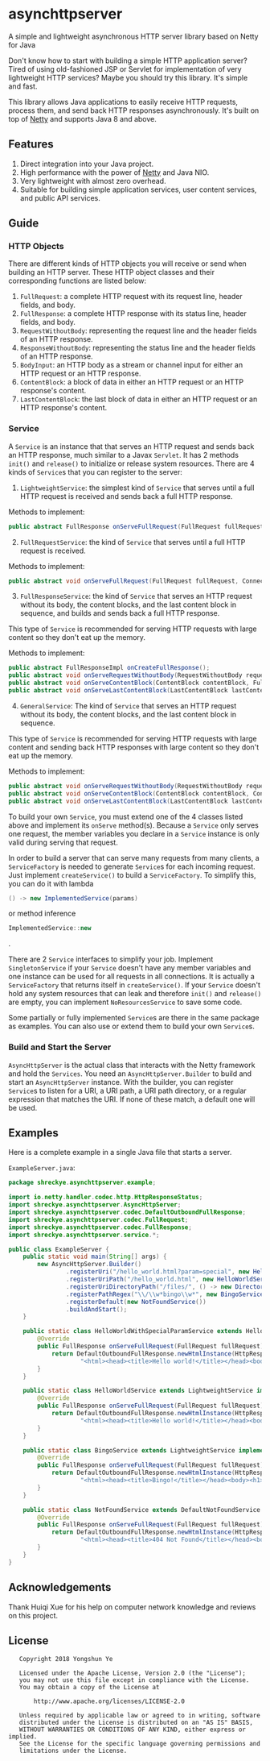 # asynchttpserver
A simple and lightweight asynchronous HTTP server library based on Netty for Java


Don't know how to start with building a simple HTTP application server? Tired of using old-fashioned JSP or Servlet for implementation of very lightweight HTTP services? Maybe you should try this library. It's simple and fast.

This library allows Java applications to easily receive HTTP requests, process them, and send back HTTP responses asynchronously. It's built on top of [Netty](https://netty.io/) and supports Java 8 and above.
## Features
1. Direct integration into your Java project.
1. High performance with the power of [Netty](https://netty.io/) and Java NIO.
2. Very lightweight with almost zero overhead.
3. Suitable for building simple application services, user content services, and public API services.
## Guide
### HTTP Objects
There are different kinds of HTTP objects you will receive or send when building an HTTP server. These HTTP object classes and their corresponding functions are listed below:
1. `FullRequest`: a complete HTTP request with its request line, header fields, and body.
2. `FullResponse`: a complete HTTP response with its status line, header fields, and body.
3. `RequestWithoutBody`: representing the request line and the header fields of an HTTP response.
4. `ResponseWithoutBody`: representing the status line and the header fields of an HTTP response.
5. `BodyInput`: an HTTP body as a stream or channel input for either an HTTP request or an HTTP response.
6. `ContentBlock`: a block of data in either an HTTP request or an HTTP response's content.
7. `LastContentBlock`: the last block of data in either an HTTP request or an HTTP response's content.
### Service
A `Service` is an instance that that serves an HTTP request and sends back an HTTP response, much similar to a Javax `Servlet`. It has 2 methods `init()` and `release()` to initialize or release system resources. There are 4 kinds of `Service`s that you can register to the server:
1. `LightweightService`: the simplest kind of `Service` that serves until a full HTTP request is received and sends back a full HTTP response.

Methods to implement:
```java
public abstract FullResponse onServeFullRequest(FullRequest fullRequest) throws Exception;
```
2. `FullRequestService`: the kind of `Service` that serves until a full HTTP request is received.

Methods to implement:
```java
public abstract void onServeFullRequest(FullRequest fullRequest, ConnectionContext connectionContext) throws Exception;
```
3. `FullResponseService`: the kind of `Service` that serves an HTTP request without its body, the content blocks, and the last content block in sequence, and builds and sends back a full HTTP response.

This type of `Service` is recommended for serving HTTP requests with large content so they don't eat up the memory.

Methods to implement:
```java
public abstract FullResponseImpl onCreateFullResponse();
public abstract void onServeRequestWithoutBody(RequestWithoutBody requestWithoutBody, FullResponseImpl fullResponse) throws Exception;
public abstract void onServeContentBlock(ContentBlock contentBlock, FullResponseImpl fullResponse) throws Exception;
public abstract void onServeLastContentBlock(LastContentBlock lastContentBlock, FullResponseImpl fullResponse) throws Exception;
```
4. `GeneralService`: The kind of `Service` that serves an HTTP request without its body, the content blocks, and the last content block in sequence.

This type of `Service` is recommended for serving HTTP requests with large content and sending back HTTP responses with large content so they don't eat up the memory.

Methods to implement:
```java
public abstract void onServeRequestWithoutBody(RequestWithoutBody requestWithoutBody, ConnectionContext connectionContext) throws Exception;
public abstract void onServeContentBlock(ContentBlock contentBlock, ConnectionContext connectionContext) throws Exception;
public abstract void onServeLastContentBlock(LastContentBlock lastContentBlock, ConnectionContext connectionContext) throws Exception;
```

To build your own `Service`, you must extend one of the 4 classes listed above and implement its `onServe` method(s). Because a `Service` only serves one request, the member variables you declare in a `Service` instance is only valid during serving that request.

In order to build a server that can serve many requests from many clients, a `ServiceFactory` is needed to generate `Service`s for each incoming request. Just implement `createService()` to build a `ServiceFactory`. To simplify this, you can do it with lambda
```java
() -> new ImplementedService(params)
```
or method inference
```java
ImplementedService::new
```
.

There are 2 `Service` interfaces to simplify your job. Implement `SingletonService` if your `Service` doesn't have any member variables and one instance can be used for all requests in all connections. It is actually a `ServiceFactory` that returns itself in `createService()`. If your `Service` doesn't hold any system resources that can leak and therefore `init()` and `release()` are empty, you can implement `NoResourcesService` to save some code.

Some partially or fully implemented `Service`s are there in the same package as examples. You can also use or extend them to build your own `Service`s.
### Build and Start the Server
`AsyncHttpServer` is the actual class that interacts with the Netty framework and hold the `Services`. You need an `AsyncHttpServer.Builder` to build and start an `AsyncHttpServer` instance. With the builder, you can register `Service`s to listen for a URI, a URI path, a URI path directory, or a regular expression that matches the URI. If none of these match, a default one will be used.
## Examples
Here is a complete example in a single Java file that starts a server.

`ExampleServer.java`:
```java
package shreckye.asynchttpserver.example;

import io.netty.handler.codec.http.HttpResponseStatus;
import shreckye.asynchttpserver.AsyncHttpServer;
import shreckye.asynchttpserver.codec.DefaultOutboundFullResponse;
import shreckye.asynchttpserver.codec.FullRequest;
import shreckye.asynchttpserver.codec.FullResponse;
import shreckye.asynchttpserver.service.*;

public class ExampleServer {
    public static void main(String[] args) {
        new AsyncHttpServer.Builder()
                .registerUri("/hello_world.html?param=special", new HelloWorldWithSpecialParamService())
                .registerUriPath("/hello_world.html", new HelloWorldService())
                .registerUriDirectoryPath("/files/", () -> new DirectoryPathFileService("/files/", "C:\\home\\username\\files\\"))
                .registerPathRegex("\\/\\w*bingo\\w*", new BingoService())
                .registerDefault(new NotFoundService())
                .buildAndStart();
    }

    public static class HelloWorldWithSpecialParamService extends HelloWorldService {
        @Override
        public FullResponse onServeFullRequest(FullRequest fullRequest) throws Exception {
            return DefaultOutboundFullResponse.newHtmlInstance(HttpResponseStatus.OK,
                    "<html><head><title>Hello world!</title></head><body><h1>Hello world with a special param!</h1></body></html>");
        }
    }

    public static class HelloWorldService extends LightweightService implements NoResourcesService, SingletonService {
        @Override
        public FullResponse onServeFullRequest(FullRequest fullRequest) throws Exception {
            return DefaultOutboundFullResponse.newHtmlInstance(HttpResponseStatus.OK,
                    "<html><head><title>Hello world!</title></head><body><h1>Hello world!</h1></body></html>");
        }
    }

    public static class BingoService extends LightweightService implements NoResourcesService, SingletonService {
        @Override
        public FullResponse onServeFullRequest(FullRequest fullRequest) throws Exception {
            return DefaultOutboundFullResponse.newHtmlInstance(HttpResponseStatus.OK,
                    "<html><head><title>Bingo!</title></head><body><h1>Bingo! You just found an easter egg.</h1></body></html>");
        }
    }

    public static class NotFoundService extends DefaultNotFoundService {
        @Override
        public FullResponse onServeFullRequest(FullRequest fullRequest) throws Exception {
            return DefaultOutboundFullResponse.newHtmlInstance(HttpResponseStatus.NOT_FOUND,
                    "<html><head><title>404 Not Found</title></head><body><h1>The URI you requested \"" + fullRequest.uri() + "\" is not found.</h1></body></html>");
        }
    }
}

```

## Acknowledgements
Thank Huiqi Xue for his help on computer network knowledge and reviews on this project.
## License
```
   Copyright 2018 Yongshun Ye

   Licensed under the Apache License, Version 2.0 (the "License");
   you may not use this file except in compliance with the License.
   You may obtain a copy of the License at

       http://www.apache.org/licenses/LICENSE-2.0

   Unless required by applicable law or agreed to in writing, software
   distributed under the License is distributed on an "AS IS" BASIS,
   WITHOUT WARRANTIES OR CONDITIONS OF ANY KIND, either express or implied.
   See the License for the specific language governing permissions and
   limitations under the License.
   ```
